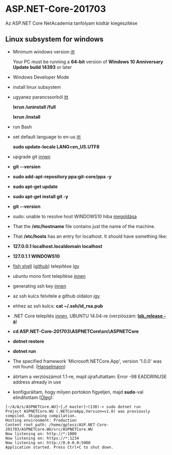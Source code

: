 # ASP.NET-Core-201703
Az ASP.NET Core NetAcademia tanfolyam kódtár kiegészítése

## Linux subsystem for windows

- Minimum windows version [itt](https://msdn.microsoft.com/en-us/commandline/wsl/install_guide)

  Your PC must be running a **64-bit** version of **Windows 10 Anniversary Update build 14393** or later
  
- Windows Developer Mode
- install linux subsystem 
- ugyanez parancssorból [itt](http://superuser.com/a/1065579/391048)
  
  **lxrun /uninstall /full**

  **lxrun /install**

- run Bash
- set default language to en-us [itt](http://superuser.com/a/1108092/391048)
  
  **sudo update-locale LANG=en_US.UTF8**

- upgrade git [innen](http://unix.stackexchange.com/a/170831)
 - **git --version**
 - **sudo add-apt-repository ppa:git-core/ppa -y**
 - **sudo apt-get update**
 - **sudo apt-get install git -y**
 - **git --version**

- sudo: unable to resolve host WINDOWS10 hiba [megoldása](http://askubuntu.com/a/59517/557836)
 - That the **/etc/hostname** file contains just the name of the machine.
 - That **/etc/hosts** has an entry for localhost. It should have something like:
  - **127.0.0.1    localhost.localdomain localhost**
  - **127.0.1.1    WINDOWS10**

- [fish shell](http://fishshell.com/) ([github](https://github.com/oh-my-fish/oh-my-fish)) telepítése [így](https://www.hanselman.com/blog/InstallingFishShellOnUbuntuOnWindows10.aspx)
- ubuntu mono font telepítése [innen](http://font.ubuntu.com/)
- generating ssh key [innen](https://help.github.com/articles/generating-a-new-ssh-key-and-adding-it-to-the-ssh-agent/#platform-linux)
- az ssh kulcs felvitele a github oldalon [így](https://help.github.com/articles/adding-a-new-ssh-key-to-your-github-account/)
- ehhez az ssh kulcs: **cat ~/.ssh/id_rsa.pub**
- .NET Core telepítés [innen](https://www.microsoft.com/net/core#linuxubuntu), UBUNTU 14.04-re (verziószám: [**lsb_release -a**](https://help.ubuntu.com/community/CheckingYourUbuntuVersion))
- **cd ASP.NET-Core-201703\ASPNETCore\src\ASPNETCore**
- **dotnet restore**
- **dotnet run**
- The specified framework 'Microsoft.NETCore.App', version '1.0.0' was not found. ([Hanselmann](https://www.hanselman.com/blog/TheMysteryOfDotnetWatchAndMicrosoftNETCoreAppVersion110preview100110000WasNotFound.aspx))
- átírtam a verziószámot 1.1-re, majd újrafuttattam: Error -98 EADDRINUSE address already in use
- konfiguráltam, hogy milyen portokon figyeljen, majd **sudo**-val elindítottam ([Oleg](http://stackoverflow.com/questions/34212765/how-do-i-get-the-kestrel-web-server-to-listen-to-non-localhost-requests)):
```
[~/A/A/s/ASPNETCore.WU]─[⎇ master]─(130)-> sudo dotnet run
Project ASPNETCore.WU (.NETCoreApp,Version=v1.0) was previously compiled. Skipping compilation.
Hosting environment: Production
Content root path: /home/gplesz/ASP.NET-Core-201703/ASPNETCore.WU/src/ASPNETCore.WU
Now listening on: http://*:1000
Now listening on: https://*:1234
Now listening on: http://0.0.0.0:5000
Application started. Press Ctrl+C to shut down.
```


